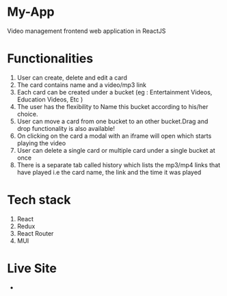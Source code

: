 # My-App
Video management frontend web application in ReactJS

# Functionalities
1. User can create, delete and edit a card
2. The card contains name and a video/mp3 link
3. Each card can be created under a bucket (eg : Entertainment Videos, Education Videos, Etc )
4. The user has the flexibility to Name this bucket according to his/her choice.
5. User can move a card from one bucket to an other bucket.Drag and drop functionality is also available!
6. On clicking on the card a modal with an iframe will open which starts playing the video
7. User can delete a single card or multiple card under a single bucket at once
8. There is a separate tab called history which lists the mp3/mp4 links that have
played i.e the card name, the link and the time it was played

# Tech stack
1. React
2. Redux
3. React Router
4. MUI

# Live Site
- 
